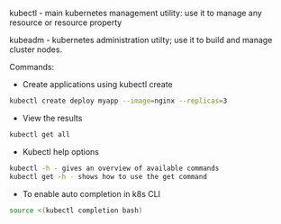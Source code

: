 kubectl - main kubernetes management utility: use it to manage any resource or resource property

kubeadm - kubernetes administration utilty; use it to build and manage cluster nodes. 

Commands:
* Create applications using kubectl create
```bash
kubectl create deploy myapp --image=nginx --replicas=3
```
* View the results
```bash
kubectl get all
```
* Kubectl help options
```bash
kubectl -h - gives an overview of available commands
kubectl get -h - shows how to use the get command 
```
* To enable auto completion in k8s CLI

```bash
source <(kubectl completion bash)
```